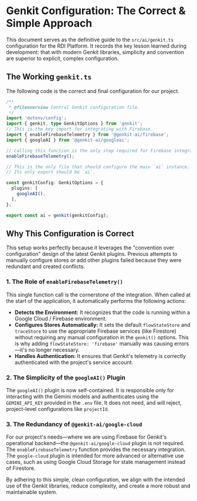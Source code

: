 # Genkit Configuration: The Correct & Simple Approach

This document serves as the definitive guide to the `src/ai/genkit.ts` configuration for the RDI Platform. It records the key lesson learned during development: that with modern Genkit libraries, simplicity and convention are superior to explicit, complex configuration.

## The Working `genkit.ts`

The following code is the correct and final configuration for our project.

```typescript
/**
 * @fileoverview Central Genkit configuration file.
 */
import 'dotenv/config';
import { genkit, type GenkitOptions } from 'genkit';
// This is the key import for integrating with Firebase.
import { enableFirebaseTelemetry } from '@genkit-ai/firebase';
import { googleAI } from '@genkit-ai/googleai';

// Calling this function is the only step required for Firebase integration.
enableFirebaseTelemetry();

// This is the only file that should configure the main `ai` instance.
// Its only export should be `ai`.

const genkitConfig: GenkitOptions = {
  plugins: [
    googleAI(),
  ],
};

export const ai = genkit(genkitConfig);
```

## Why This Configuration is Correct

This setup works perfectly because it leverages the "convention over configuration" design of the latest Genkit plugins. Previous attempts to manually configure stores or add other plugins failed because they were redundant and created conflicts.

### 1. The Role of `enableFirebaseTelemetry()`

This single function call is the cornerstone of the integration. When called at the start of the application, it automatically performs the following actions:

-   **Detects the Environment:** It recognizes that the code is running within a Google Cloud / Firebase environment.
-   **Configures Stores Automatically:** It sets the default `flowStateStore` and `traceStore` to use the appropriate Firebase services (like Firestore) without requiring any manual configuration in the `genkit()` options. This is why adding `flowStateStore: 'firebase'` manually was causing errors—it's no longer necessary.
-   **Handles Authentication:** It ensures that Genkit's telemetry is correctly authenticated with the project's service account.

### 2. The Simplicity of the `googleAI()` Plugin

The `googleAI()` plugin is now self-contained. It is responsible only for interacting with the Gemini models and authenticates using the `GEMINI_API_KEY` provided in the `.env` file. It does not need, and will reject, project-level configurations like `projectId`.

### 3. The Redundancy of `@genkit-ai/google-cloud`

For our project's needs—where we are using Firebase for Genkit's operational backend—the `@genkit-ai/google-cloud` plugin is not required. The `enableFirebaseTelemetry` function provides the necessary integration. The `google-cloud` plugin is intended for more advanced or alternative use cases, such as using Google Cloud Storage for state management instead of Firestore.

By adhering to this simple, clean configuration, we align with the intended use of the Genkit libraries, reduce complexity, and create a more robust and maintainable system.